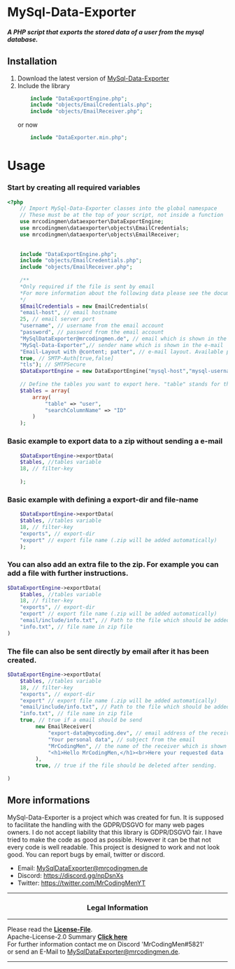 # MySql-Data-Exporter
##### A PHP script that exports the stored data of a user from the mysql database.
## Installation
1. Download the latest version of [MySql-Data-Exporter](https://github.com/MrCodingMen/MySql-Data-Exporter/releases)
2. Include the library       
    ```php
        include "DataExportEngine.php";
        include "objects/EmailCredentials.php";
        include "objects/EmailReceiver.php";
     ```
   or now
    ```php
        include "DataExporter.min.php";  
    ```
    
# Usage
### Start by creating all required variables
    
```php 
<?php
    // Import MySql-Data-Exporter classes into the global namespace
    // These must be at the top of your script, not inside a function
    use mrcodingmen\dataexporter\DataExportEngine;
    use mrcodingmen\dataexporter\objects\EmailCredentials;
    use mrcodingmen\dataexporter\objects\EmailReceiver;
    
    
    include "DataExportEngine.php";
    include "objects/EmailCredentials.php";
    include "objects/EmailReceiver.php";
    
    /**
    *Only required if the file is sent by email
    *For more information about the following data please see the documentation of the library PHPMailer (https://github.com/PHPMailer/PHPMailer/blob/master/docs/README.md)
    */
    $EmailCredentials = new EmailCredentials(
    "email-host", // email hostname
    25, // email server port
    "username", // username from the email account
    "password", // password from the email account
    "MySqlDataExporter@mrcodingmen.de", // email which is shown in the e-mail
    "MySql-Data-Exporter",// sender name which is shown in the e-mail 
    "Email-Layout with @content; patter", // e-mail layout. Available patters: @content; for the content
    true, // SMTP-Auth[true,false]
    "tls"); // SMTPSecure
    $DataExportEngine = new DataExportEngine("mysql-host","mysql-username","mysql-password","mysql-db-name", $EmailCredentials);
    
    // Define the tables you want to export here. "table" stands for the table name. "searchColumnName" is the name of the column used to filter the data. Here you can use for example your User-ID. 
    $tables = array(
        array(
            "table" => "user",
            "searchColumnName" => "ID"
        )
    );
```
    
### Basic example to export data to a zip without sending a e-mail
```php    
    $DataExportEngine->exportData(
    $tables, //tables variable
    18, // filter-key
    
    );
```
### Basic example with defining a export-dir and file-name
   
```php    
    $DataExportEngine->exportData(
    $tables, //tables variable
    18, // filter-key
    "exports", // export-dir
    "export" // export file name (.zip will be added automatically) 
    );
```
    
### You can also add an extra file to the zip. For example you can add a file with further instructions.

```php    
$DataExportEngine->exportData(
    $tables, //tables variable
    18, // filter-key
    "exports", // export-dir
    "export" // export file name (.zip will be added automatically) 
    "email/include/info.txt", // Path to the file which should be added
    "info.txt", // file name in zip file
)
```
### The file can also be sent directly by email after it has been created.

```php    
$DataExportEngine->exportData(
    $tables, //tables variable
    18, // filter-key
    "exports", // export-dir
    "export" // export file name (.zip will be added automatically) 
    "email/include/info.txt", // Path to the file which should be added
    "info.txt", // file name in zip file
    true, // true if a email should be send
         new EmailReceiver(
             "export-data@mycoding.dev", // email address of the receiver of the data
             "Your personal data", // subject from the email
             "MrCodingMen", // the name of the receiver which is shown in the e-mail
             "<h1>Hello MrCodingMen,</h1><br>Here your requested data :D" // content of the email. @content; will be replaced with this content
         ), 
         true, // true if the file should be deleted after sending. 
    
)
```

## More informations
MySql-Data-Exporter is a project which was created for fun. It is supposed to facilitate the handling with the GDPR/DSGVO for many web pages owners. I do not accept liability that this library is GDPR/DSGVO fair.
I have tried to make the code as good as possible. However it can be that not every code is well readable. This project is designed to work and not look good.
You can report bugs by email, twitter or discord.

* Email: MySqlDataExporter@mrcodingmen.de
* Discord: https://discord.gg/npDsnXs
* Twitter: https://twitter.com/MrCodingMenYT


    
    
-----

### <center>**Legal Information**</center>

-----

Please read the <a href="https://github.com/MrCodingMen/MySql-Data-Exporter/blob/master/LICENSE">**License-File**</a>.<br>
Apache-License-2.0 Summary <a href="https://tldrlegal.com/license/apache-license-2.0-(apache-2.0)">**Click here**</a><br>
For further information contact me on Discord 'MrCodingMen#5821' <br>or send an E-Mail to <a href="mailto:MySqlDataExporter@mrcodingmen.de">MySqlDataExporter@mrcodingmen.de</a>.

-----
